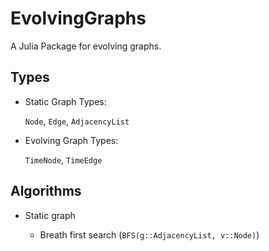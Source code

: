# EvolvingGraphs

A Julia Package for evolving graphs.

## Types

* Static Graph Types:

	``Node``, ``Edge``, ``AdjacencyList``

* Evolving Graph Types:

	``TimeNode``, ``TimeEdge``

## Algorithms

* Static graph

	- Breath first search (``BFS(g::AdjacencyList, v::Node)``)

	

